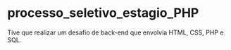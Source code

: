 # processo_seletivo_estagio_PHP
Tive que realizar um desafio de back-end que envolvia HTML, CSS, PHP e SQL.
